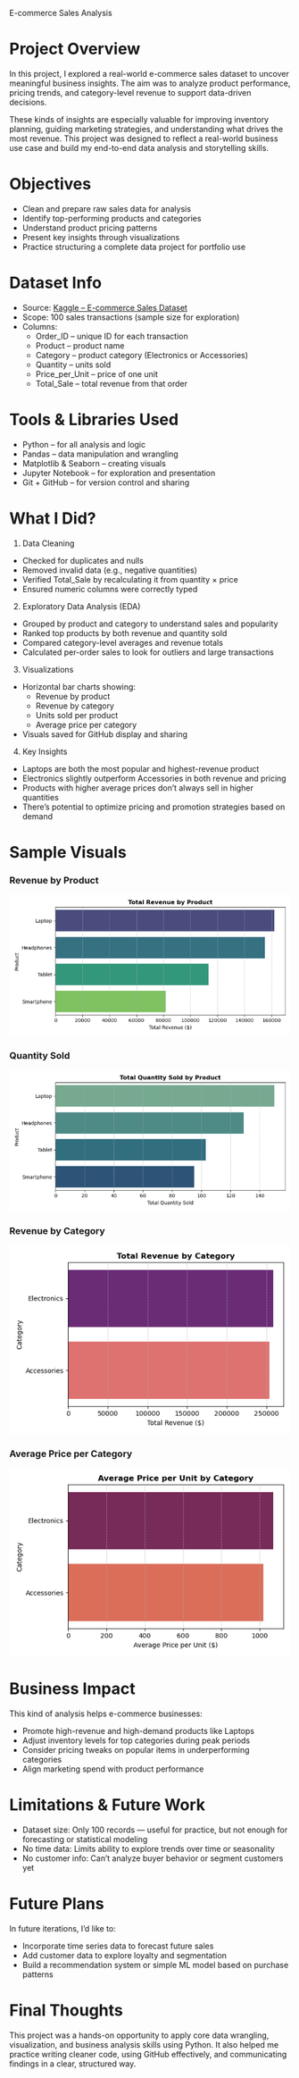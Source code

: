 E-commerce Sales Analysis

# Project Overview

In this project, I explored a real-world e-commerce sales dataset to uncover meaningful business insights. The aim was to analyze product performance, pricing trends, and category-level revenue to support data-driven decisions.

These kinds of insights are especially valuable for improving inventory planning, guiding marketing strategies, and understanding what drives the most revenue. This project was designed to reflect a real-world business use case and build my end-to-end data analysis and storytelling skills.


# Objectives

- Clean and prepare raw sales data for analysis
- Identify top-performing products and categories
- Understand product pricing patterns
- Present key insights through visualizations
- Practice structuring a complete data project for portfolio use


# Dataset Info

- Source: [Kaggle – E-commerce Sales Dataset](https://www.kaggle.com/datasets/bismasajjad/e-commerce-sales-dataset)
- Scope: 100 sales transactions (sample size for exploration)
- Columns:
  - Order_ID – unique ID for each transaction
  - Product – product name
  - Category – product category (Electronics or Accessories)
  - Quantity – units sold
  - Price_per_Unit – price of one unit
  - Total_Sale – total revenue from that order


# Tools & Libraries Used

- Python – for all analysis and logic
- Pandas – data manipulation and wrangling
- Matplotlib & Seaborn – creating visuals
- Jupyter Notebook – for exploration and presentation
- Git + GitHub – for version control and sharing


# What I Did?

1. Data Cleaning
- Checked for duplicates and nulls
- Removed invalid data (e.g., negative quantities)
- Verified Total_Sale by recalculating it from quantity × price
- Ensured numeric columns were correctly typed

2. Exploratory Data Analysis (EDA)
- Grouped by product and category to understand sales and popularity
- Ranked top products by both revenue and quantity sold
- Compared category-level averages and revenue totals
- Calculated per-order sales to look for outliers and large transactions

3. Visualizations
- Horizontal bar charts showing:
  - Revenue by product
  - Revenue by category
  - Units sold per product
  - Average price per category
- Visuals saved for GitHub display and sharing

4. Key Insights
- Laptops are both the most popular and highest-revenue product
- Electronics slightly outperform Accessories in both revenue and pricing
- Products with higher average prices don’t always sell in higher quantities
- There’s potential to optimize pricing and promotion strategies based on demand


# Sample Visuals

### Revenue by Product
![Revenue by Product](visuals/top_products_by_revenue.png)

### Quantity Sold
![Quantity Sold](visuals/top_products_by_quantity_sold.png)

### Revenue by Category
![Revenue by Category](visuals/revenue_distribution_by_category.png)

### Average Price per Category
![Avg Price](visuals/average_price_per_unit_by_category.png)


# Business Impact

This kind of analysis helps e-commerce businesses:

- Promote high-revenue and high-demand products like Laptops
- Adjust inventory levels for top categories during peak periods
- Consider pricing tweaks on popular items in underperforming categories
- Align marketing spend with product performance


# Limitations & Future Work

- Dataset size: Only 100 records — useful for practice, but not enough for forecasting or statistical modeling
- No time data: Limits ability to explore trends over time or seasonality
- No customer info: Can’t analyze buyer behavior or segment customers yet

# Future Plans
In future iterations, I’d like to:
- Incorporate time series data to forecast future sales
- Add customer data to explore loyalty and segmentation
- Build a recommendation system or simple ML model based on purchase patterns


# Final Thoughts

This project was a hands-on opportunity to apply core data wrangling, visualization, and business analysis skills using Python. It also helped me practice writing cleaner code, using GitHub effectively, and communicating findings in a clear, structured way.

